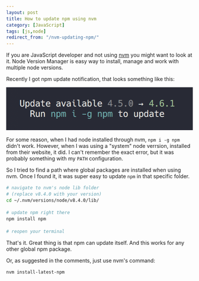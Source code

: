 ```yaml
---
layout: post
title: How to update npm using nvm
category: [JavaScript]
tags: [js,node]
redirect_from: "/nvm-updating-npm/"
---
```


If you are JavaScript developer and not using [nvm](https://github.com/creationix/nvm) you might want to look at it.
Node Version Manager is easy way to install, manage and work with multiple node versions.

Recently I got npm update notification, that looks something like this:

![npm update notification](/public/img/npm-update.png)

For some reason, when I had node installed through nvm, `npm i -g npm` didn't work. However, when I was using a "system" node verrsion, installed from their website, it did. I can't remember the exact error, but it was probably something with my `PATH` configuration.

So I tried to find a path where global packages are installed when using nvm. Once I found it, it was super easy to update `npm` in that specific folder.

```bash
# navigate to nvm's node lib folder
# (replace v8.4.0 with your version)
cd ~/.nvm/versions/node/v8.4.0/lib/

# update npm right there
npm install npm

# reopen your terminal
```

That's it. Great thing is that npm can update itself. And this works for any other global npm package.

Or, as suggested in the comments, just use nvm's command:
```
nvm install-latest-npm
```
